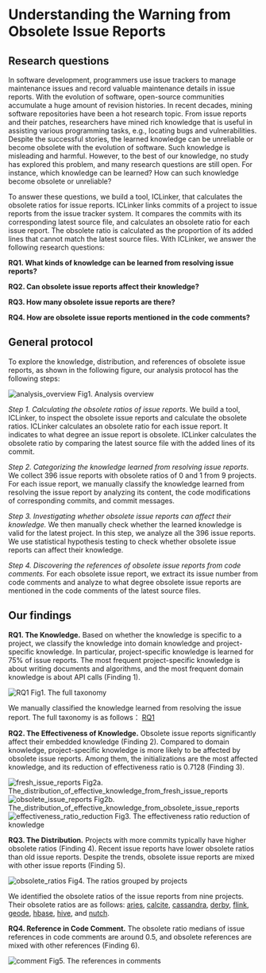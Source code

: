 # Understanding the Warning from Obsolete Issue Reports

## Research questions

In software development, programmers use issue trackers to manage maintenance issues and record valuable maintenance details in issue reports. With the evolution of software, open-source communities accumulate a huge amount of revision histories. In recent decades, mining software repositories have been a hot research topic. From issue reports and their patches, researchers have mined rich knowledge that is useful in assisting various programming tasks, e.g., locating bugs and vulnerabilities. Despite the successful stories, the learned knowledge can be unreliable or become obsolete with the evolution of software. Such knowledge is misleading and harmful. However, to the best of our knowledge, no study has explored this problem, and many research questions are still open. For instance, which knowledge can be learned? How can such knowledge become obsolete or unreliable?

To answer these questions, we build a tool, ICLinker, that calculates the obsolete ratios for issue reports. ICLinker links commits of a project to issue reports from the issue tracker system. It compares the commits with its corresponding latest source file, and calculates an obsolete ratio for each issue report. The obsolete ratio is calculated as the proportion of its added lines that cannot match the latest source files. With ICLinker, we answer the following research questions:

**RQ1. What kinds of knowledge can be learned from resolving issue reports?**

**RQ2. Can obsolete issue reports affect their knowledge?**

**RQ3. How many obsolete issue reports are there?**

**RQ4. How are obsolete issue reports mentioned in the code comments?**

## General protocol
To explore the knowledge, distribution, and references of obsolete issue reports, as shown in the following figure, our analysis protocol has the following steps:

![analysis_overview](https://github.com/gongsiyi/obsolete_issue_reports/blob/main/analysis_overview.jpg)
Fig1. Analysis overview

*Step 1. Calculating the obsolete ratios of issue reports.* We build a tool, ICLinker, to inspect the obsolete issue reports and calculate the obsolete ratios. ICLinker calculates an obsolete ratio for each issue report. It indicates to what degree an issue report is obsolete. ICLinker calculates the obsolete ratio by comparing the latest source file with the added lines of its commit.

*Step 2. Categorizing the knowledge learned from resolving issue reports.* We collect 396 issue reports with obsolete ratios of 0 and 1 from 9 projects. For each issue report, we manually classify the knowledge learned from resolving the issue report by analyzing its content, the code modifications of corresponding commits, and commit messages.

*Step 3. Investigating whether obsolete issue reports can affect their knowledge.* We then manually check whether the learned knowledge is valid for the latest project. In this step, we analyze all the 396 issue reports. We use statistical hypothesis testing to check whether obsolete issue reports can affect their knowledge.

*Step 4. Discovering the references of obsolete issue reports from code comments.* For each obsolete issue report, we extract its issue number from code comments and analyze to what degree obsolete issue reports are mentioned in the code comments of the latest source files.


## Our findings

**RQ1. The Knowledge.** Based on whether the knowledge is specific to a project, we classify the knowledge into domain knowledge and project-specific knowledge. In particular, project-specific knowledge is learned for 75% of issue reports. The most frequent project-specific knowledge is about writing documents and algorithms, and the most frequent domain knowledge is about API calls (Finding 1).

![RQ1](https://github.com/gongsiyi/obsolete_issue_reports/blob/main/RQ1.jpg)
Fig1. The full taxonomy

We manually classified the knowledge learned from resolving the issue report. The full taxonomy is as follows：
[RQ1](https://github.com/gongsiyi/obsolete_issue_reports/blob/main/RQ1.xlsx)

**RQ2. The Effectiveness of Knowledge.** Obsolete issue reports significantly affect their embedded knowledge (Finding 2). Compared to domain knowledge, project-specific knowledge is more likely to be affected by obsolete issue reports. Among them, the initializations are the most affected knowledge, and its reduction of effectiveness ratio is 0.7128 (Finding 3).

![fresh_issue_reports](https://github.com/gongsiyi/obsolete_issue_reports/blob/main/fresh_issue_reports.jpg)
Fig2a. The_distribution_of_effective_knowledge_from_fresh_issue_reports
![obsolete_issue_reports](https://github.com/gongsiyi/obsolete_issue_reports/blob/main/obsolete_issue_reports.jpg)
Fig2b. The_distribution_of_effective_knowledge_from_obsolete_issue_reports
![effectiveness_ratio_reduction](https://github.com/gongsiyi/obsolete_issue_reports/blob/main/effectiveness_ratio_reduction.jpg)
Fig3. The effectiveness ratio reduction of knowledge

**RQ3. The Distribution.** Projects with more commits typically have higher obsolete ratios (Finding 4). Recent issue reports have lower obsolete ratios than old issue reports. Despite the trends, obsolete issue reports are mixed with other issue reports (Finding 5).

![obsolete_ratios](https://github.com/gongsiyi/obsolete_issue_reports/blob/main/obsolete_ratios_overview.jpg)
Fig4. The ratios grouped by projects

We identified the obsolete ratios of the issue reports from nine projects. Their obsolete ratios are as follows: 
[aries](https://github.com/gongsiyi/obsolete_issue_reports/blob/main/aries.txt), [calcite](https://github.com/gongsiyi/obsolete_issue_reports/blob/main/calcite.txt), [cassandra](https://github.com/gongsiyi/obsolete_issue_reports/blob/main/cassandra.txt), [derby](https://github.com/gongsiyi/obsolete_issue_reports/blob/main/derby.txt), [flink](https://github.com/gongsiyi/obsolete_issue_reports/blob/main/flink.txt), [geode](https://github.com/gongsiyi/obsolete_issue_reports/blob/main/geode.txt),  [hbase](https://github.com/gongsiyi/obsolete_issue_reports/blob/main/hbase.txt), [hive](https://github.com/gongsiyi/obsolete_issue_reports/blob/main/hive.txt), and [nutch](https://github.com/gongsiyi/obsolete_issue_reports/blob/main/nutch.txt).

**RQ4. Reference in Code Comment.** The obsolete ratio medians of issue references in code comments are around 0.5, and obsolete references are mixed with other references (Finding 6).

![comment](https://github.com/gongsiyi/obsolete_issue_reports/blob/main/comment.jpg)
Fig5. The references in comments



